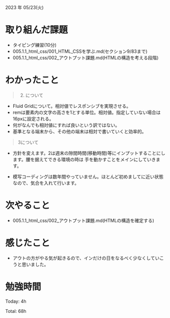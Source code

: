 2023 年 05/23(火)

# 取り組んだ課題

* タイピング練習(10分)
* 005.1.1_html_css/001_HTML_CSSを学ぶ.md(セクション9/83まで)
* 005.1.1_html_css/002_アウトプット課題.md(HTMLの構造を考える段階)

# わかったこと

> 2. について

* Fluid Gridについて。相対値でレスポンシブを実現させる。
* remは要素内の文字の高さを1とする単位。相対値。指定していない場合は16pxに設定される。
* 何がなんでも相対値にすれば良いという訳ではない。
* 基準となる端末から、その他の端末は相対で書いていくと効率的。

> 3について

* 方針を変えます。2は週末の隙間時間(移動時間)等にインプットすることにします。腰を据えてできる環境の時は
手を動かすことをメインにしていきます。

* 模写コーディングは数年間やっていません。ほとんど初めましてに近い状態なので、気合を入れて行います。

# 次やること

* 005.1.1_html_css/002_アウトプット課題.md(HTMLの構造を確定する)

# 感じたこと

* アウトの方がやる気が起きるので、インだけの日をなるべく少なくしていこうと思いました。

# 勉強時間

Today: 4h

Total: 68h




